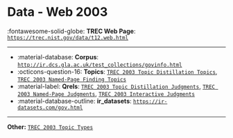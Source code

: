 # Data - Web 2003 

:fontawesome-solid-globe: **TREC Web Page**: [`https://trec.nist.gov/data/t12.web.html`](https://trec.nist.gov/data/t12.web.html)

---

- :material-database: **Corpus**: [`http://ir.dcs.gla.ac.uk/test_collections/govinfo.html`](http://ir.dcs.gla.ac.uk/test_collections/govinfo.html)
- :octicons-question-16: **Topics**: [`TREC 2003 Topic Distillation Topics`](https://trec.nist.gov/data/topics_eng/2003.distillation_topics.1-50.txt), [`TREC 2003 Named-Page Finding Topics`](https://trec.nist.gov/data/topics_eng/2003.named_page_topics.151-450.txt)
- :material-label: **Qrels**: [`TREC 2003 Topic Distillation Judgments`](https://trec.nist.gov/data/qrels_eng/qrels.distillation.2003.txt), [`TREC 2003 Named-Page Judgments`](https://trec.nist.gov/data/qrels_eng/qrels.named-page.2003.txt), [`TREC 2003 Interactive Judgments`](https://trec.nist.gov/data/qrels_eng/qrels.interactive.2003.txt)
- :material-database-outline: **ir_datasets**: [`https://ir-datasets.com/gov.html`](https://ir-datasets.com/gov.html)


---

**Other:** [`TREC 2003 Topic Types`](https://trec.nist.gov/data/topics_eng/2003.named-page.topic-types.txt)
